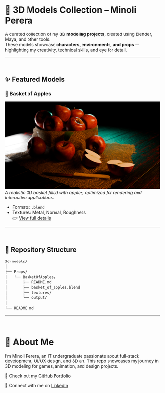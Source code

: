 # 🎨 3D Models Collection – Minoli Perera  

A curated collection of my **3D modeling projects**, created using Blender, Maya, and other tools.  
These models showcase **characters, environments, and props** — highlighting my creativity, technical skills, and eye for detail.  

---
<br>

## ✨ Featured Models  

### 🍎 Basket of Apples  
![Basket of Apples Render](Props/a_basket_of_apples/output/front_view.png)
*A realistic 3D basket filled with apples, optimized for rendering and interactive applications.*  
- Formats: `.blend`  
- Textures: Metal, Normal, Roughness  
👉 [View full details](Props/a_basket_of_apples/README.md)  

---

<br>

## 📂 Repository Structure  

```bash
3d-models/
│
├── Props/
│   └── BasketOfApples/
│       ├── README.md
│       ├── basket_of_apples.blend
│       ├── textures/
│       └── output/
│
└── README.md

```

---
<br>

# 🚀 About Me

I’m Minoli Perera, an IT undergraduate passionate about full-stack development, UI/UX design, and 3D art.
This repo showcases my journey in 3D modeling for games, animation, and design projects.

🔗 Check out my [GitHub Portfolio](https://github.com/MinoliPerera021126)

💼 Connect with me on [LinkedIn](http://www.linkedin.com/in/hk-minoli-perera)
